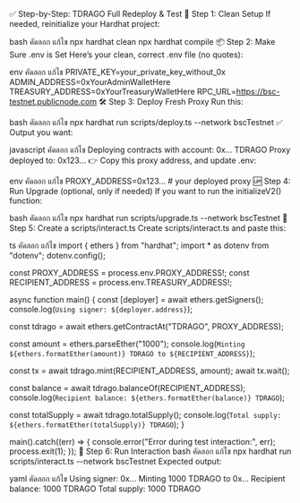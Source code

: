 ✅ Step-by-Step: TDRAGO Full Redeploy & Test
🧩 Step 1: Clean Setup
If needed, reinitialize your Hardhat project:

bash
คัดลอก
แก้ไข
npx hardhat clean
npx hardhat compile
📦 Step 2: Make Sure .env is Set
Here’s your clean, correct .env file (no quotes):

env
คัดลอก
แก้ไข
PRIVATE_KEY=your_private_key_without_0x
ADMIN_ADDRESS=0xYourAdminWalletHere
TREASURY_ADDRESS=0xYourTreasuryWalletHere
RPC_URL=https://bsc-testnet.publicnode.com
🛠 Step 3: Deploy Fresh Proxy
Run this:

bash
คัดลอก
แก้ไข
npx hardhat run scripts/deploy.ts --network bscTestnet
✅ Output you want:

javascript
คัดลอก
แก้ไข
Deploying contracts with account: 0x...
TDRAGO Proxy deployed to: 0x123...
👉 Copy this proxy address, and update .env:

env
คัดลอก
แก้ไข
PROXY_ADDRESS=0x123...  # your deployed proxy
🆙 Step 4: Run Upgrade (optional, only if needed)
If you want to run the initializeV2() function:

bash
คัดลอก
แก้ไข
npx hardhat run scripts/upgrade.ts --network bscTestnet
🧪 Step 5: Create a scripts/interact.ts
Create scripts/interact.ts and paste this:

ts
คัดลอก
แก้ไข
import { ethers } from "hardhat";
import * as dotenv from "dotenv";
dotenv.config();

const PROXY_ADDRESS = process.env.PROXY_ADDRESS!;
const RECIPIENT_ADDRESS = process.env.TREASURY_ADDRESS!;

async function main() {
  const [deployer] = await ethers.getSigners();
  console.log(`Using signer: ${deployer.address}`);

  const tdrago = await ethers.getContractAt("TDRAGO", PROXY_ADDRESS);

  const amount = ethers.parseEther("1000");
  console.log(`Minting ${ethers.formatEther(amount)} TDRAGO to ${RECIPIENT_ADDRESS}`);

  const tx = await tdrago.mint(RECIPIENT_ADDRESS, amount);
  await tx.wait();

  const balance = await tdrago.balanceOf(RECIPIENT_ADDRESS);
  console.log(`Recipient balance: ${ethers.formatEther(balance)} TDRAGO`);

  const totalSupply = await tdrago.totalSupply();
  console.log(`Total supply: ${ethers.formatEther(totalSupply)} TDRAGO`);
}

main().catch((err) => {
  console.error("Error during test interaction:", err);
  process.exit(1);
});
🧪 Step 6: Run Interaction
bash
คัดลอก
แก้ไข
npx hardhat run scripts/interact.ts --network bscTestnet
Expected output:

yaml
คัดลอก
แก้ไข
Using signer: 0x...
Minting 1000 TDRAGO to 0x...
Recipient balance: 1000 TDRAGO
Total supply: 1000 TDRAGO